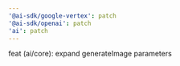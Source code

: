 ```yaml
---
'@ai-sdk/google-vertex': patch
'@ai-sdk/openai': patch
'ai': patch
---
```


feat (ai/core): expand generateImage parameters
